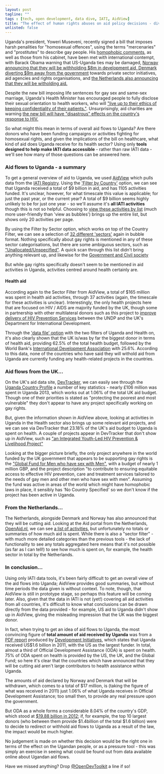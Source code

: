 ```yaml
---
layout: post
tagline: ""
tags : [tech, open development, data dive, IATI, AidView]
title: "The effect of human rights abuses on aid policy decisions - diving into Ugandan aid data"
unlisted: false
---
```


Uganda's president, Yoweri Museveni, recently signed a bill that imposes harsh penalities for "homosexual offences", using the terms "mercenaries" and "prostitutes" to describe gay people. His [homophobic comments](http://www.aljazeera.com/news/africa/2014/02/ugandan-president-sign-anti-gay-bill-20142245119120579.html), as well as those from his cabinet, have been met with international contempt, with Barack Obama warning that US-Uganda ties may be damaged, [Norway announcing that they will be withholding $8m in development aid, Denmark diverting $9m away from the government](http://www.theguardian.com/global-development/2014/feb/25/uganda-donors-cut-aid-anti-gay-law) towards private sector initiatives, aid agencies and rights organisations, and [the Netherlands also announcing that they will be witholding aid.](http://online.wsj.com/news/articles/SB10001424052702304834704579404943830788778)

Despite the new bill imposing life sentences for gay sex and same-sex marriage, Uganda's Health Minister has encouraged people to fully disclose their sexual orientation to health workers, who will ["live up to their ethics of keeping confidentiality of their patients."](http://www.bbc.co.uk/news/world-africa-26349166). Unsurprisingly, aid charities are warning [the new bill will have "disastrous" effects on the country's response to HIV.](http://www.bbc.co.uk/news/world-africa-26349166)

So what might this mean in terms of overall aid flows to Uganda? Are there donors who have been funding campaigns or activities fighting for homosexual rights, and given the implications of the bill on healthcare, what kind of aid does Uganda receive for its health sector? Using only **tools designed to help make IATI data accessible** - rather than raw IATI data - we'll see how many of those questions can be answered here. 

### Aid flows to Uganda - a summary

To get a general overview of aid to Uganda, we used [AidView](http://www.aidview.net/) which pulls data from the [IATI Registry](http://www.iatiregistry.org/). Using the ['Filter by Country'](http://www.aidview.net/filter/Country) option, we can see that Uganda received a total of $9 billion in aid, and has 1105 activities funded. It's unclear, however, for what timescale this value is applicable; for just the past year, or the current year? A total of $9 billion seems highly unlikely to be for just one year - so we'll assume it's **all IATI activities** though this is not so helpful. 
Choosing to [view these activities by list](http://www.aidview.net/activities?Country=UG&view=list) (much more user-friendly than 'view as bubbles') brings up the entire list, but shows only 20 activities per page. 

By using the Filter by Sector option, which works on top of the Country Filter, we can see a selection of [32 different 'sectors'](http://www.aidview.net/filter/SectorCategory?Country=UG&view=list) again in bubble format. Nothing specifically about gay rights is mentioned in any of these sector categorisations, but there are some ambiguous sectors, such as ["Unallocated/Unspecified"](http://www.aidview.net/activities?Country=UG&view=list&SectorCategory=998). A quick scan through this list didn't bring anything relevant up, and likewise for the [Government and Civil society](http://www.aidview.net/activities?Country=UG&view=list&SectorCategory=151&p=1)

But while gay rights specifically doesn't seem to be mentioned in aid activities in Uganda, activities centred around health certainly are.

#### Health aid 

According again to the Sector Filter from AidView, a total of $165 million was spent in health aid activities, through 37 activities (again, the timescale for these activities is unclear). Interestingly, the only health projects here that are focused on HIV / AIDS are majority funded by the UK, though some in partnership with other multilateral donors such as this project to [improve delivery of HIV Prevention Services](http://www.aidview.net/activity/GB-1-200787-103) between the UNDP and the UK's Department for International Development. 

Through the ['data file' option](http://www.aidview.net/data-file?Country=UG&view=false&SectorCategory=121&p=2) with the two filters of Uganda and Health on, it's also clearly shown that the UK is/was by far the biggest donor in terms of health aid, providing 62.5% of the total health budget, followed by the World Bank's [International Development Association](http://www.worldbank.org/ida/) with 25.6%. According to this data, none of the countries who have said they will withold aid from Uganda are currently funding any health-related projects in the countries. 


### Aid flows from the UK...

On the UK's aid data site, [DevTracker](http://devtracker.dfid.gov.uk/), we can easily see through the [Uganda Country Profile](http://devtracker.dfid.gov.uk/countries/UG/) a number of key statistics - nearly £106 million was spent in Uganda 2013, which works out at 1.06% of the total UK aid budget. Though one of their priorities is stated as "protecting the poorest and most vulnerable" they don't appear to have any project specifically working on gay rights. 

But, given the information shown in AidView above, looking at activities in Uganda in the Health sector also brings up some relevant aid projects, and we can see via DevTracker that 23.18% of the UK's aid budget to Uganda is spent on health. A couple of projects appear in DevTracker that don't show up in AidView, such as ["an Integrated Youth-Led HIV Prevention & Livelihood Project"](http://devtracker.dfid.gov.uk/projects/GB-1-200991/)

Looking at the bigger picture briefly, the only project anywhere in the world funded by the UK government that appears to be supporting gay rights is the ["Global Fund for Men who have sex with Men"](http://devtracker.dfid.gov.uk/projects/GB-1-200886/), with a budget of nearly 1 million GBP, and the project description "to contribute to ensuring equitable access to effective HIV prevention, care and treatment services tailored to the needs of gay men and other men who have sex with men". Assuming the fund was active in areas of the world which might have homophobic laws in place, it sensibly has 'No Country Specified' so we don't know if the project has been active in Uganda. 

### From the Netherlands...

The Netherlands, alongside Denmark and Norway has also announced that they will be cutting aid. Looking at the Aid portal from the Netherlands, [OpenAid.nl](http://www.openaid.nl), we can see [a list of activities](http://www.openaid.nl/projects/?countries=UG), but unfortunately no totals or summaries of how much aid is spent. While there is also a "sector filter" - with much more detailed categories than the previous tools - the lack of functionality to see any totals aggregated here means that it's not possible (as far as I can tell!) to see how much is spent on, for example, the health sector in total by the Netherlands. 

### In conclusion... 

Using only IATI data tools, it's been fairly difficult to get an overall view of the aid flows into Uganda; AidView provides good summaries, but without time periods the data given is without context. To note, though, that AidView is still in prototype stage, so perhaps this feature will be coming later. Also, given that the data in IATI is not (yet!) covering all aid activities from all countries, it's difficult to know what conclusions can be drawn directly from the data provided - for example, US aid to Uganda didn't show up in AidView, giving the misleading impression that the UK was the biggest donor. 

In fact, when trying to get an idea of aid flows to Uganda, the most convincing figure of **total amount of aid received by Uganda** was from a [PDF report](http://devinit.org/wp-content/uploads/2013/09/Investments-to-End-Poverty-Chapter-10-Uganda.pdf) produced by [Development Initiatives](http://devinit.org), which states that Uganda received US$1.6 billion in 2011, with the US as the largest funder. In total, almost a third of Official Development Assistance (ODA) is spent on health. 75% of ODA spent on health is provided by the US, the UK, and the Global Fund; so here it's clear that the countries which have announced that they will be cutting aid aren't large contributors to health assistance within Uganda. 

The amounts of aid declared by Norway and Denmark that will be withdrawn, which comes to a total of $17 million, is (taking the figure of what was received in 2011) just 1.06% of what Uganda receives in Official Development Assistance; too small then, to provide any real pressure upon the government. 

But ODA as a whole forms a considerable 8.04% of the country's GDP, which stood at [$19.88 billion in 2012](http://data.worldbank.org/country/uganda); if, for example, the top 10 largest donors (who between them provide $1.4billion of the total $1.6 billion) were to decide to redirect or withhold aid flows to Uganda as a result of the law, the impact would be much higher. 

No judgement is made on whether this decision would be the right one in terms of the effect on the Ugandan people, or as a pressure tool - this was simply an exercise in seeing what could be found out from data available online about Ugandan aid flows. 

Have we missed anything? Drop [@OpenDevToolkit](http://twitter.com/opendevtoolkit) a line if so! 


